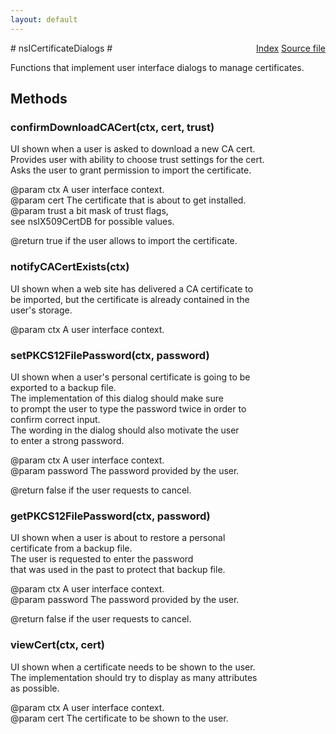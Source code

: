 ```yaml
---
layout: default
---
```

<div class='links' style='float:right'><a href="../index.html">Index</a>
<a href="http://dxr.mozilla.org/mozilla-central/source/security/manager/ssl/public/nsICertificateDialogs.idl">Source file</a>
</div>
# nsICertificateDialogs #
  
Functions that implement user interface dialogs to manage certificates.  
  

## Methods ##

### confirmDownloadCACert(ctx, cert, trust) ###
  
 UI shown when a user is asked to download a new CA cert.  
 Provides user with ability to choose trust settings for the cert.  
 Asks the user to grant permission to import the certificate.  
  
 @param ctx A user interface context.  
 @param cert The certificate that is about to get installed.  
 @param trust a bit mask of trust flags,   
              see nsIX509CertDB for possible values.  
  
 @return true if the user allows to import the certificate.  
  

### notifyCACertExists(ctx) ###
  
 UI shown when a web site has delivered a CA certificate to  
 be imported, but the certificate is already contained in the  
 user's storage.  
  
 @param ctx A user interface context.  
  

### setPKCS12FilePassword(ctx, password) ###
  
 UI shown when a user's personal certificate is going to be  
 exported to a backup file.  
 The implementation of this dialog should make sure   
 to prompt the user to type the password twice in order to  
 confirm correct input.  
 The wording in the dialog should also motivate the user   
 to enter a strong password.  
  
 @param ctx A user interface context.  
 @param password The password provided by the user.  
  
 @return false if the user requests to cancel.  
  

### getPKCS12FilePassword(ctx, password) ###
  
 UI shown when a user is about to restore a personal  
 certificate from a backup file.  
 The user is requested to enter the password  
 that was used in the past to protect that backup file.  
  
 @param ctx A user interface context.  
 @param password The password provided by the user.  
  
 @return false if the user requests to cancel.  
  

### viewCert(ctx, cert) ###
  
 UI shown when a certificate needs to be shown to the user.  
 The implementation should try to display as many attributes  
 as possible.  
  
 @param ctx A user interface context.  
 @param cert The certificate to be shown to the user.  
  
